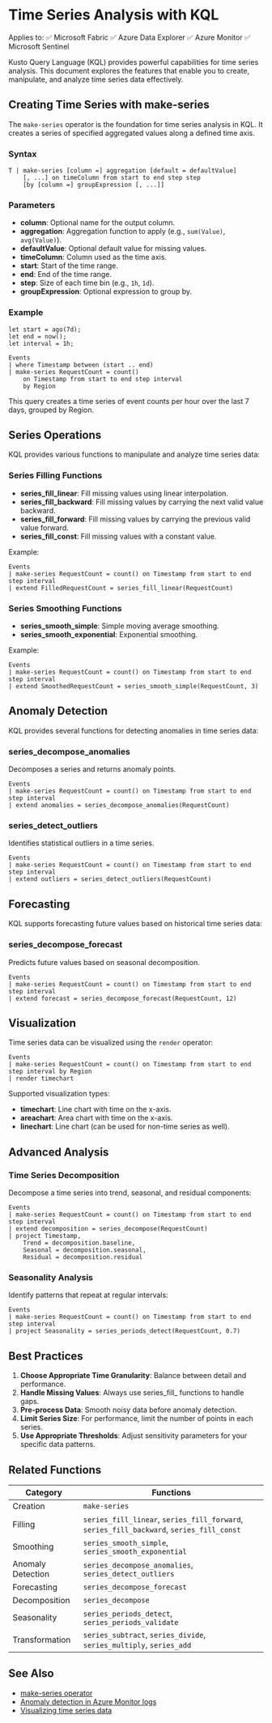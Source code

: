 # Time Series Analysis with KQL

Applies to: ✅ Microsoft Fabric ✅ Azure Data Explorer ✅ Azure Monitor ✅ Microsoft Sentinel

Kusto Query Language (KQL) provides powerful capabilities for time series analysis. This document explores the features that enable you to create, manipulate, and analyze time series data effectively.

## Creating Time Series with make-series

The `make-series` operator is the foundation for time series analysis in KQL. It creates a series of specified aggregated values along a defined time axis.

### Syntax

```kusto
T | make-series [column =] aggregation [default = defaultValue] 
    [, ...] on timeColumn from start to end step step 
    [by [column =] groupExpression [, ...]]
```

### Parameters

- **column**: Optional name for the output column.
- **aggregation**: Aggregation function to apply (e.g., `sum(Value)`, `avg(Value)`).
- **defaultValue**: Optional default value for missing values.
- **timeColumn**: Column used as the time axis.
- **start**: Start of the time range.
- **end**: End of the time range.
- **step**: Size of each time bin (e.g., `1h`, `1d`).
- **groupExpression**: Optional expression to group by.

### Example

```kusto
let start = ago(7d);
let end = now();
let interval = 1h;

Events
| where Timestamp between (start .. end)
| make-series RequestCount = count() 
    on Timestamp from start to end step interval
    by Region
```

This query creates a time series of event counts per hour over the last 7 days, grouped by Region.

## Series Operations

KQL provides various functions to manipulate and analyze time series data:

### Series Filling Functions

- **series_fill_linear**: Fill missing values using linear interpolation.
- **series_fill_backward**: Fill missing values by carrying the next valid value backward.
- **series_fill_forward**: Fill missing values by carrying the previous valid value forward.
- **series_fill_const**: Fill missing values with a constant value.

Example:
```kusto
Events
| make-series RequestCount = count() on Timestamp from start to end step interval
| extend FilledRequestCount = series_fill_linear(RequestCount)
```

### Series Smoothing Functions

- **series_smooth_simple**: Simple moving average smoothing.
- **series_smooth_exponential**: Exponential smoothing.

Example:
```kusto
Events
| make-series RequestCount = count() on Timestamp from start to end step interval
| extend SmoothedRequestCount = series_smooth_simple(RequestCount, 3)
```

## Anomaly Detection

KQL provides several functions for detecting anomalies in time series data:

### series_decompose_anomalies

Decomposes a series and returns anomaly points.

```kusto
Events
| make-series RequestCount = count() on Timestamp from start to end step interval
| extend anomalies = series_decompose_anomalies(RequestCount)
```

### series_detect_outliers

Identifies statistical outliers in a time series.

```kusto
Events
| make-series RequestCount = count() on Timestamp from start to end step interval
| extend outliers = series_detect_outliers(RequestCount)
```

## Forecasting

KQL supports forecasting future values based on historical time series data:

### series_decompose_forecast

Predicts future values based on seasonal decomposition.

```kusto
Events
| make-series RequestCount = count() on Timestamp from start to end step interval
| extend forecast = series_decompose_forecast(RequestCount, 12)
```

## Visualization

Time series data can be visualized using the `render` operator:

```kusto
Events
| make-series RequestCount = count() on Timestamp from start to end step interval by Region
| render timechart
```

Supported visualization types:
- **timechart**: Line chart with time on the x-axis.
- **areachart**: Area chart with time on the x-axis.
- **linechart**: Line chart (can be used for non-time series as well).

## Advanced Analysis

### Time Series Decomposition

Decompose a time series into trend, seasonal, and residual components:

```kusto
Events
| make-series RequestCount = count() on Timestamp from start to end step interval
| extend decomposition = series_decompose(RequestCount)
| project Timestamp, 
    Trend = decomposition.baseline,
    Seasonal = decomposition.seasonal,
    Residual = decomposition.residual
```

### Seasonality Analysis

Identify patterns that repeat at regular intervals:

```kusto
Events
| make-series RequestCount = count() on Timestamp from start to end step interval
| project Seasonality = series_periods_detect(RequestCount, 0.7)
```

## Best Practices

1. **Choose Appropriate Time Granularity**: Balance between detail and performance.
2. **Handle Missing Values**: Always use series_fill_ functions to handle gaps.
3. **Pre-process Data**: Smooth noisy data before anomaly detection.
4. **Limit Series Size**: For performance, limit the number of points in each series.
5. **Use Appropriate Thresholds**: Adjust sensitivity parameters for your specific data patterns.

## Related Functions

| Category | Functions |
|----------|-----------|
| Creation | `make-series` |
| Filling | `series_fill_linear`, `series_fill_forward`, `series_fill_backward`, `series_fill_const` |
| Smoothing | `series_smooth_simple`, `series_smooth_exponential` |
| Anomaly Detection | `series_decompose_anomalies`, `series_detect_outliers` |
| Forecasting | `series_decompose_forecast` |
| Decomposition | `series_decompose` |
| Seasonality | `series_periods_detect`, `series_periods_validate` |
| Transformation | `series_subtract`, `series_divide`, `series_multiply`, `series_add` |

## See Also

- [make-series operator](../operators/make-series-operator.md)
- [Anomaly detection in Azure Monitor logs](https://learn.microsoft.com/en-us/azure/azure-monitor/logs/kql-machine-learning-azure-monitor)
- [Visualizing time series data](../visualization/render-operator.md)
